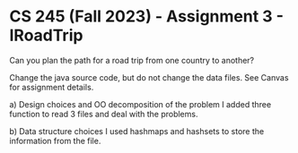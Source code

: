 # CS 245 (Fall 2023) - Assignment 3 - IRoadTrip

Can you plan the path for a road trip from one country to another?

Change the java source code, but do not change the data files. See Canvas for assignment details.

a) Design choices and OO decomposition of the problem
I added three function to read 3 files and deal with the problems.

b) Data structure choices
I used hashmaps and hashsets to store the information from the file.
